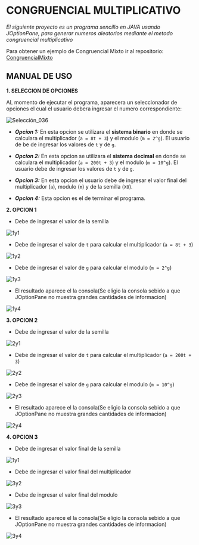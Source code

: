 # CONGRUENCIAL MULTIPLICATIVO
_El siguiente proyecto es un programa sencillo en JAVA usando JOptionPane, para generar numeros aleatorios
 mediante el metodo congruencial multiplicativo_
 
 Para obtener un ejemplo de Congruencial Mixto ir al repositorio: [CongruencialMixto](https://github.com/JonnathanE/CongruencialMixto)
 ## MANUAL DE USO
 **1.  SELECCION DE OPCIONES**
 
 AL momento de ejecutar el programa, aparecera un seleccionador de opciones el cual el usuario debera ingresar el numero 
 correspondiente:
 
 ![Selección_036](https://user-images.githubusercontent.com/33469147/57514565-6552be00-72d6-11e9-8f75-aa1149ac300f.png)
 
 - ***Opcion 1:*** En esta opcion se utilizara el **sistema binario** en donde se calculara el multiplicador (`a = 8t + 3`) y 
 el modulo (`m = 2^g`). El usuario de be de ingresar los valores de `t` y de `g`.
 
  - ***Opcion 2:*** En esta opcion se utilizara el **sistema decimal** en donde se calculara el multiplicador (`a = 200t + 3`) y 
 el modulo (`m = 10^g`). El usuario debe de ingresar los valores de `t` y de `g`.
 
 - ***Opcion 3:*** En esta opcion el usuario debe de ingresar el valor final del multiplicador (`a`), modulo (`m`) y de la semilla (`X0`).
 
 - ***Opcion 4:*** Esta opcion es el de terminar el programa.
 
 **2.  OPCION 1**
 
  - Debe de ingresar el valor de la semilla
  
  ![1y1](https://user-images.githubusercontent.com/33469147/57515431-42c1a480-72d8-11e9-80e4-7e8ae6990ce5.png)

  - Debe de ingresar el valor de `t` para calcular el multiplicador (`a = 8t + 3`)
  
  ![1y2](https://user-images.githubusercontent.com/33469147/57515614-ab108600-72d8-11e9-8757-78c1c1e1eb16.png)

  - Debe de ingresar el valor de `g` para calcular el modulo (`m = 2^g`)
  
  ![1y3](https://user-images.githubusercontent.com/33469147/57515648-c24f7380-72d8-11e9-9626-df1f531c039a.png)
  
  - El resultado aparece el la consola(Se eligio la consola sebido a que JOptionPane no muestra grandes cantidades de informacion)
  
  ![1y4](https://user-images.githubusercontent.com/33469147/57515672-d004f900-72d8-11e9-8160-c78d4f695731.png)
  
  **3.  OPCION 2**
  
  - Debe de ingresar el valor de la semilla
  
  ![2y1](https://user-images.githubusercontent.com/33469147/57515934-59b4c680-72d9-11e9-9baa-3861f02b6451.png)
  
  - Debe de ingresar el valor de `t` para calcular el multiplicador (`a = 200t + 3`)
  
  ![2y2](https://user-images.githubusercontent.com/33469147/57516193-e19ad080-72d9-11e9-9bd3-1b161655aba4.png)
  
  - Debe de ingresar el valor de `g` para calcular el modulo (`m = 10^g`)
  
  ![2y3](https://user-images.githubusercontent.com/33469147/57516225-efe8ec80-72d9-11e9-817f-766691caa3d5.png)
  
  - El resultado aparece el la consola(Se eligio la consola sebido a que JOptionPane no muestra grandes cantidades de informacion)
  
  ![2y4](https://user-images.githubusercontent.com/33469147/57516256-fd9e7200-72d9-11e9-8878-a014e119c0fd.png)
  
  **4.  OPCION 3**
  
  - Debe de ingresar el valor final de la semilla
  
  ![1y1](https://user-images.githubusercontent.com/33469147/57515431-42c1a480-72d8-11e9-80e4-7e8ae6990ce5.png)
  
  - Debe de ingresar el valor final del multiplicador
  
  ![3y2](https://user-images.githubusercontent.com/33469147/57516668-c4b2cd00-72da-11e9-9e40-c1579e98fefb.png)
  
  - Debe de ingresar el valor final del modulo
  
  ![3y3](https://user-images.githubusercontent.com/33469147/57516702-d300e900-72da-11e9-9c86-566d2dba3c25.png)
  
  - El resultado aparece el la consola(Se eligio la consola sebido a que JOptionPane no muestra grandes cantidades de informacion)
  
  ![3y4](https://user-images.githubusercontent.com/33469147/57516735-e1e79b80-72da-11e9-9752-71aa32353b50.png)
  
